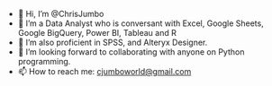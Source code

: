- 👋 Hi, I’m @ChrisJumbo
- 👀 I’m a Data Analyst who is conversant with Excel, Google Sheets, Google BigQuery, Power BI, Tableau and R
- 🌱 I’m also proficient in SPSS, and Alteryx Designer.
- 💞️ I’m looking forward to collaborating with anyone on Python programming.
- 📫 How to reach me: cjumboworld@gmail.com

<!---
ChrisJumbo/ChrisJumbo is a ✨ special ✨ repository because its `README.md` (this file) appears on your GitHub profile.
You can click the Preview link to take a look at your changes.
--->
